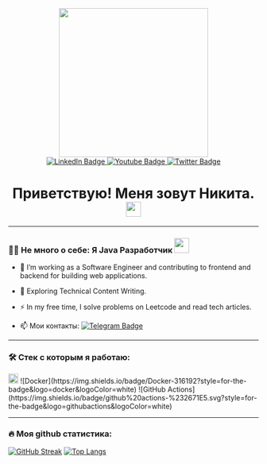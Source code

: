 <div id="header" align="center">
  <img src="https://media2.giphy.com/media/v1.Y2lkPTc5MGI3NjExZGphNXdqZ2RzdmpmNGo1YjF1eG52eTBobHExdnd4Y3gyOGozbXNsdiZlcD12MV9pbnRlcm5hbF9naWZfYnlfaWQmY3Q9Zw/WYNPuf7UqQv6gKCyv9/giphy.webp" width="300"/>
</div>
<div id="badges" align="center">
  <a href="your-linkedin-URL">
    <img src="https://img.shields.io/badge/LinkedIn-blue?style=for-the-badge&logo=linkedin&logoColor=white" alt="LinkedIn Badge"/>
  </a>
  <a href="your-youtube-URL">
    <img src="https://img.shields.io/badge/YouTube-red?style=for-the-badge&logo=youtube&logoColor=white" alt="Youtube Badge"/>
  </a>
  <a href="your-twitter-URL">
    <img src="https://img.shields.io/badge/Twitter-blue?style=for-the-badge&logo=twitter&logoColor=white" alt="Twitter Badge"/>
  </a>
</div>
<div id="badges" align="center">
  <img src="https://komarev.com/ghpvc/?username=NikitaShevnin&style=flat-square&color=blue" alt=""/>
</div>
<h1 style="text-align: center;">
  Приветствую! Меня зовут Никита.
  <img src="https://media.giphy.com/media/hvRJCLFzcasrR4ia7z/giphy.gif" width="30px"/>
</h1>

---

### :man_technologist: Не много о себе: Я Java Разработчик <img src="https://media.giphy.com/media/WUlplcMpOCEmTGBtBW/giphy.gif" width="30">

- :telescope: I’m working as a Software Engineer and contributing to frontend and backend for building web applications.

- :seedling: Exploring Technical Content Writing.

- :zap: In my free time, I solve problems on Leetcode and read tech articles.

- :mailbox: Мои контакты: [![Telegram Badge](https://img.shields.io/badge/-nikita_shevnin-blue?style=flat&logo=Telegram&logoColor=white)](https://t.me/nikita_shevnin)

---

### :hammer_and_wrench: Cтек с которым я работаю:
<img src="https://imgur.com/yEij6yC.png" width="20" height="20" alt="Java Icon"/>
![Docker](https://img.shields.io/badge/Docker-316192?style=for-the-badge&logo=docker&logoColor=white)
![GitHub Actions](https://img.shields.io/badge/github%20actions-%232671E5.svg?style=for-the-badge&logo=githubactions&logoColor=white)

---

### :fire: Моя github статистика: 
[![GitHub Streak](https://streak-stats.demolab.com?user=NikitaSHevnin&theme=transparent&hide_border=true&mode=weekly&fire=FF2222&dates=2C68F6&currStreakLabel=2C68F6&currStreakNum=2C68F6)](https://git.io/streak-stats)
[![Top Langs](https://github-readme-stats.vercel.app/api/top-langs/?username=NikitaSHevnin&layout=compact&theme=vision-friendly-dark)](https://github.com/anuraghazra/github-readme-stats)

